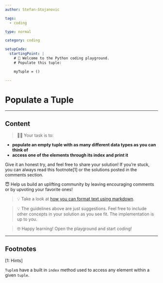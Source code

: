 ```yaml
---
author: Stefan-Stojanovic

tags:
  - coding

type: normal

category: coding

setupCode:
  startingPoint: |
    # 👋 Welcome to the Python coding playground. 
    # Populate this tuple:

    myTuple = ()  

---
```


# Populate a Tuple

---

## Content

> 👩‍💻 Your task is to:
- **populate an empty tuple with as many different data types as you can think of**
- **access one of the elements through its index and print it**

Give it an honest try, and feel free to share your solution!
If you’re stuck, you can always read this footnote[1] or the solutions posted in the comments section.

😇 Help us build an uplifting community by leaving encouraging comments or by upvoting your favorite ones!

> 💡 Take a look at [how you can format text using markdown](https://www.enki.com/glossary/general/markdown-formatting).

> 💡 The guidelines above are just suggestions. Feel free to include other concepts in your solution as you see fit. The implementation is up to you.

> 🤓 Happy learning! Open the playground and start coding!

---

## Footnotes

[1: Hints]

`Tuple`s have a built in `index` method used to access any element within a given `tuple`.
